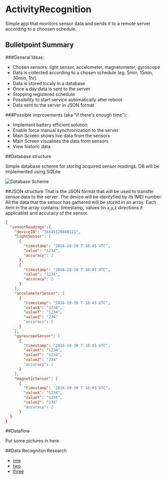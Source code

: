 # ActivityRecognition
Simple app that monitors sensor data and sends it to a remote server according to a choosen schedule. 

## Bulletpoint Summary
###General Ideas:
- Chosen sensors: light sensor, accelometer, magnetometer, gyroscope
- Data is collected according to a chosen schedule (eg. 5min, 15min, 30min, 1hr)
- Data is stored localy in a database
- Once a day data is sent to the server
- Stopping registered schedule
- Possibility to start service automatically after reboot
- Data sent to the server in JSON format

###Possible improvements (aka "if there's enough time"):
- Implement battery efficient solution
- Enable force manual synchronization to the server
- Main Screen shows live data from the sensors
- Main Screen visualises the data from sensors
- View historic data


##Database structure

Simple database scheme for storing acquired sensor readings. DB will be implemented using SQLite

![Database Scheme](https://i.imgur.com/enrHbEo.png)

##JSON structure
That is the JSON format that will be used to transfer sensor data to the server. The device will be identyfied by its IMEI number. All the data that the sensor has gathered will be stored in an array. Each item in the array contains: timestamp, values (in x,y,z directions if applicable) and accuracy of the sensor.

```json
{
  "sensorReadings":{
    "deviceID": "35145120840121",
    "lightSensor": [
      { 
        "timestamp": "2016-10-30 T 10:45 UTC",
        "value": "1234",
        "accuracy": 2
      },
      { 
        "timestamp": "2016-10-30 T 10:47 UTC",
        "value": "1234",
        "accuracy": 2
      }  
    ],
    "accelometerSensor": [
      {
        "timestamp": "2016-10-30 T 10:45 UTC",
        "valueX": "1234",
        "valueY": "1234",
        "valueZ": "234"
        "accuracy": 2
      }
    ],
    "gyroscopeSensor": [
      {
        "timestamp": "2016-10-30 T 10:45 UTC",
        "valueX": "1234",
        "valueY": "1234",
        "valueZ": "234"
        "accuracy": 2
      }
    ],
    "magneticSensor": [
      {
        "timestamp": "2016-10-30 T 10:45 UTC",
        "valueX": "1234",
        "valueY": "1234",
        "valueZ": "234"
        "accuracy": 2
      }  
  }
}
```

##Dataflow

Put some pictures in here

##Data Recogniton Research
- [one](http://cs229.stanford.edu/proj2015/107_report.pdf)
- [two](https://www.researchgate.net/publication/294578183_Human_Activity_Recognition_Using_Sensor_Data_of_Smartphones_and_Smartwatches)
- [three](http://ebooks.iospress.nl/publication/40069)


